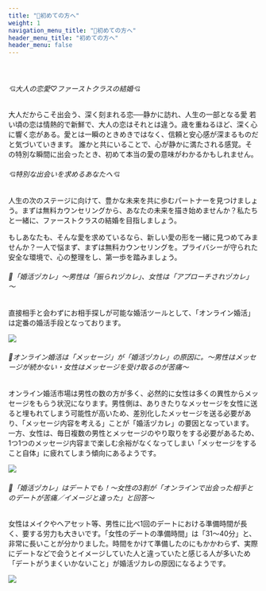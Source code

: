 ```yaml
---
title: "🔰初めての方へ"
weight: 1
navigation_menu_title: "🔖初めての方へ"
header_menu_title: "初めての方へ"
header_menu: false
---
```

　
###### 💘大人の恋愛♡ファーストクラスの結婚💘

大人だからこそ出会う、深く刻まれる恋──静かに訪れ、人生の一部となる愛
若い頃の恋は情熱的で新鮮で、大人の恋はそれとは違う。歳を重ねるほど、深く心に響く恋がある。愛とは一瞬のときめきではなく、信頼と安心感が深まるものだと気づいていきます。 誰かと共にいることで、心が静かに満たされる感覚。その特別な瞬間に出会ったとき、初めて本当の愛の意味がわかるかもしれません。


###### 💘特別な出会いを求めるあなたへ💘

人生の次のステージに向けて、豊かな未来を共に歩むパートナーを見つけましょう。まずは無料カウンセリングから、あなたの未来を描き始めませんか？私たちと一緒に、ファーストクラスの結婚を目指しましょう。

もしあなたも、そんな愛を求めているなら、新しい愛の形を一緒に見つめてみませんか？一人で悩まず、まずは無料カウンセリングを。プライバシーが守られた安全な環境で、心の整理をし、第一歩を踏みましょう。



###### 🎎「婚活ヅカレ」～男性は「振られヅカレ」、女性は「アプローチされヅカレ」～
直接相手と会わずにお相手探しが可能な婚活ツールとして、「オンライン婚活」は定番の婚活手段となっております。

![](/images/d25460-44-4a78d19440563e75050d-13.jpg)


###### 🎎オンライン婚活は「メッセージ」が「婚活ヅカレ」の原因に。〜男性はメッセージが続かない・女性はメッセージを受け取るのが苦痛〜
オンライン婚活市場は男性の数の方が多く、必然的に女性は多くの異性からメッセージをもらう状況になります。男性側は、ありきたりなメッセージを女性に送ると埋もれてしまう可能性が高いため、差別化したメッセージを送る必要があり、「メッセージ内容を考える」ことが「婚活ヅカレ」の要因となっています。一方、女性は、毎日複数の男性とメッセージのやり取りをする必要があるため、1つ1つのメッセージ内容まで楽しむ余裕がなくなってしまい「メッセージをすること自体」に疲れてしまう傾向にあるようです。

![](/images/d25460-44-0e8601d36f5ba7ee48a5-10.jpg)



###### 🎎「婚活ヅカレ」はデートでも！〜女性の3割が「オンラインで出会った相手とのデートが苦痛／イメージと違った」と回答～
女性はメイクやヘアセット等、男性に比べ1回のデートにおける準備時間が長く、要する労力も大きいです。「女性のデートの準備時間」は「31～40分」と、非常に長いことが分かりました。時間をかけて準備したのにもかかわらず、実際にデートなどで会うとイメージしていた人と違っていたと感じる人が多いため「デートがうまくいかないこと」が婚活ヅカレの原因になるようです。

![](/images/d25460-44-4e866039a6a8822cbd34-9.jpg)


